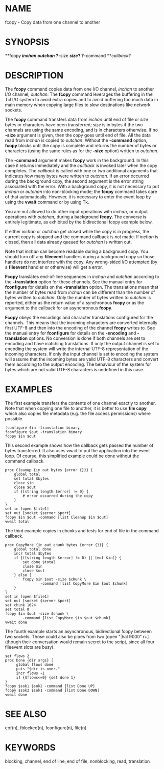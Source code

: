 # NAME

fcopy - Copy data from one channel to another

# SYNOPSIS

**fcopy ***inchan* *outchan* ?**-size ***size*? ?**-command
***callback*?

# DESCRIPTION

The **fcopy** command copies data from one I/O channel, *inchan* to
another I/O channel, *outchan*. The **fcopy** command leverages the
buffering in the Tcl I/O system to avoid extra copies and to avoid
buffering too much data in main memory when copying large files to slow
destinations like network sockets.

The **fcopy** command transfers data from *inchan* until end of file or
*size* bytes or characters have been transferred; *size* is in bytes if
the two channels are using the same encoding, and is in characters
otherwise. If no **-size** argument is given, then the copy goes until
end of file. All the data read from *inchan* is copied to *outchan*.
Without the **-command** option, **fcopy** blocks until the copy is
complete and returns the number of bytes or characters (using the same
rules as for the **-size** option) written to *outchan*.

The **-command** argument makes **fcopy** work in the background. In
this case it returns immediately and the *callback* is invoked later
when the copy completes. The *callback* is called with one or two
additional arguments that indicates how many bytes were written to
*outchan*. If an error occurred during the background copy, the second
argument is the error string associated with the error. With a
background copy, it is not necessary to put *inchan* or *outchan* into
non-blocking mode; the **fcopy** command takes care of that
automatically. However, it is necessary to enter the event loop by using
the **vwait** command or by using Tk.

You are not allowed to do other input operations with *inchan*, or
output operations with *outchan*, during a background **fcopy**. The
converse is entirely legitimate, as exhibited by the bidirectional fcopy
example below.

If either *inchan* or *outchan* get closed while the copy is in
progress, the current copy is stopped and the command callback is *not*
made. If *inchan* is closed, then all data already queued for *outchan*
is written out.

Note that *inchan* can become readable during a background copy. You
should turn off any **fileevent** handlers during a background copy so
those handlers do not interfere with the copy. Any wrong-sided I/O
attempted (by a **fileevent** handler or otherwise) will get a error.

**Fcopy** translates end-of-line sequences in *inchan* and *outchan*
according to the **-translation** option for these channels. See the
manual entry for **fconfigure** for details on the **-translation**
option. The translations mean that the number of bytes read from
*inchan* can be different than the number of bytes written to *outchan*.
Only the number of bytes written to *outchan* is reported, either as the
return value of a synchronous **fcopy** or as the argument to the
callback for an asynchronous **fcopy**.

**Fcopy** obeys the encodings and character translations configured for
the channels. This means that the incoming characters are converted
internally first UTF-8 and then into the encoding of the channel
**fcopy** writes to. See the manual entry for **fconfigure** for details
on the **-encoding** and **-translation** options. No conversion is done
if both channels are set to encoding and have matching translations. If
only the output channel is set to encoding the system will write the
internal UTF-8 representation of the incoming characters. If only the
input channel is set to encoding the system will assume that the
incoming bytes are valid UTF-8 characters and convert them according to
the output encoding. The behaviour of the system for bytes which are not
valid UTF-8 characters is undefined in this case.

# EXAMPLES

The first example transfers the contents of one channel exactly to
another. Note that when copying one file to another, it is better to use
**file copy** which also copies file metadata (e.g. the file access
permissions) where possible.

    fconfigure $in -translation binary
    fconfigure $out -translation binary
    fcopy $in $out

This second example shows how the callback gets passed the number of
bytes transferred. It also uses vwait to put the application into the
event loop. Of course, this simplified example could be done without the
command callback.

    proc Cleanup {in out bytes {error {}}} {
        global total
        set total $bytes
        close $in
        close $out
        if {[string length $error] != 0} {
            # error occurred during the copy
        }
    }
    set in [open $file1]
    set out [socket $server $port]
    fcopy $in $out -command [list Cleanup $in $out]
    vwait total

The third example copies in chunks and tests for end of file in the
command callback.

    proc CopyMore {in out chunk bytes {error {}}} {
        global total done
        incr total $bytes
        if {([string length $error] != 0) || [eof $in]} {
            set done $total
            close $in
            close $out
        } else {
            fcopy $in $out -size $chunk \
                    -command [list CopyMore $in $out $chunk]
        }
    }
    set in [open $file1]
    set out [socket $server $port]
    set chunk 1024
    set total 0
    fcopy $in $out -size $chunk \
            -command [list CopyMore $in $out $chunk]
    vwait done

The fourth example starts an asynchronous, bidirectional fcopy between
two sockets. Those could also be pipes from two \[open \"\|hal 9000\"
r+\] (though their conversation would remain secret to the script, since
all four fileevent slots are busy).

    set flows 2
    proc Done {dir args} {
         global flows done
         puts "$dir is over."
         incr flows -1
         if {$flows<=0} {set done 1}
    }
    fcopy $sok1 $sok2 -command [list Done UP]
    fcopy $sok2 $sok1 -command [list Done DOWN]
    vwait done

# SEE ALSO

eof(n), fblocked(n), fconfigure(n), file(n)

# KEYWORDS

blocking, channel, end of line, end of file, nonblocking, read,
translation

<!---
Copyright (c) 1993 The Regents of the University of California
Copyright (c) 1994-1997 Sun Microsystems, Inc
-->


